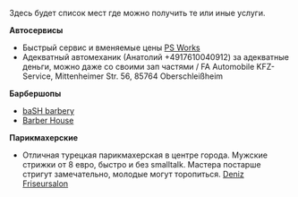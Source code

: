 Здесь будет список мест где можно получить те или иные услуги.

**Автосервисы**

* Быстрый сервис и вменяемые цены [PS Works](http://www.psworks-muc.de) 
* Адекватный автомеханик (Анатолий +4917610040912) за адекватные деньги, можно даже со своими зап частями / FA Automobile KFZ-Service, Mittenheimer Str. 56, 85764 Oberschleißheim

**Барбершопы**

* [baSH barbery](https://www.bash-barbery.de)
* [Barber House](https://www.barberhouse.com/)

**Парикмахерские**

* Отличная турецкая парикмахерская в центре города. Мужские стрижки от 8 евро, быстро и без smalltalk. Мастера постарше стригут замечательно, молодые могут торопиться. [Deniz Friseursalon](https://goo.gl/maps/K9q8TCX4h342)
